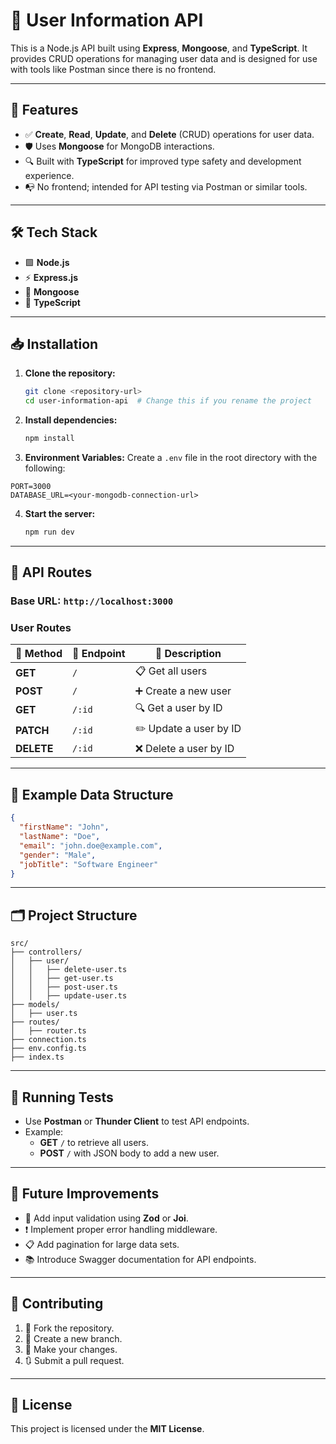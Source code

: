 # 🎯 User Information API

This is a Node.js API built using **Express**, **Mongoose**, and **TypeScript**. It provides CRUD operations for managing user data and is designed for use with tools like Postman since there is no frontend.

---

## 🚀 Features
- ✅ **Create**, **Read**, **Update**, and **Delete** (CRUD) operations for user data.
- 🛡️ Uses **Mongoose** for MongoDB interactions.
- 🔍 Built with **TypeScript** for improved type safety and development experience.
- 📭 No frontend; intended for API testing via Postman or similar tools.

---

## 🛠️ Tech Stack
- 🟩 **Node.js**
- ⚡ **Express.js**
- 🍃 **Mongoose**
- 🔷 **TypeScript**

---

## 📥 Installation

1. **Clone the repository:**
   ```bash
   git clone <repository-url>
   cd user-information-api  # Change this if you rename the project
   ```

2. **Install dependencies:**
   ```bash
   npm install
   ```

3. **Environment Variables:**
Create a `.env` file in the root directory with the following:

```
PORT=3000
DATABASE_URL=<your-mongodb-connection-url>
```

4. **Start the server:**
   ```bash
   npm run dev
   ```

---

## 📡 API Routes

### **Base URL:** `http://localhost:3000`

### User Routes
| 🔹 Method | 🔸 Endpoint        | 📝 Description         |
|---------|----------------|---------------------|
| **GET**    | `/`               | 📋 Get all users          |
| **POST**   | `/`               | ➕ Create a new user      |
| **GET**    | `/:id`            | 🔍 Get a user by ID        |
| **PATCH**  | `/:id`            | ✏️ Update a user by ID     |
| **DELETE** | `/:id`            | ❌ Delete a user by ID     |

---

## 📄 Example Data Structure

```json
{
  "firstName": "John",
  "lastName": "Doe",
  "email": "john.doe@example.com",
  "gender": "Male",
  "jobTitle": "Software Engineer"
}
```

---

## 🗂️ Project Structure
```
src/
├── controllers/
│   ├── user/
│   │   ├── delete-user.ts
│   │   ├── get-user.ts
│   │   ├── post-user.ts
│   │   ├── update-user.ts
├── models/
│   ├── user.ts
├── routes/
│   ├── router.ts
├── connection.ts
├── env.config.ts
├── index.ts
```

---

## 🧪 Running Tests
- Use **Postman** or **Thunder Client** to test API endpoints.
- Example:
  - **GET** `/` to retrieve all users.
  - **POST** `/` with JSON body to add a new user.

---

## 🌟 Future Improvements
- 🚨 Add input validation using **Zod** or **Joi**.
- ❗ Implement proper error handling middleware.
- 📋 Add pagination for large data sets.
- 📚 Introduce Swagger documentation for API endpoints.

---

## 🤝 Contributing
1. 🍴 Fork the repository.
2. 🌱 Create a new branch.
3. 🔨 Make your changes.
4. 🔃 Submit a pull request.

---

## 📜 License
This project is licensed under the **MIT License**.

